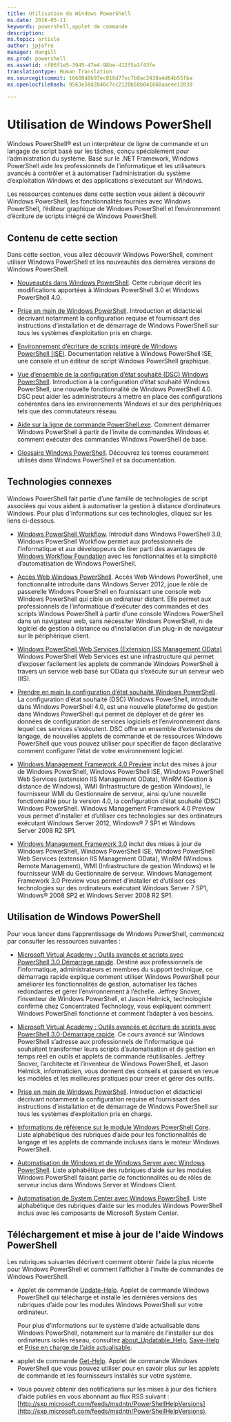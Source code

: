 ```yaml
---
title: Utilisation de Windows PowerShell
ms.date: 2016-05-11
keywords: powershell,applet de commande
description: 
ms.topic: article
author: jpjofre
manager: dongill
ms.prod: powershell
ms.assetid: cf06f1e5-3945-47e4-98be-412f5a1f43fe
translationtype: Human Translation
ms.sourcegitcommit: 16608d8b97ec816d77ec7b8ac2438a4d64b55fba
ms.openlocfilehash: 9563e58d2840c7cc2120b58b041660aaeee12830

---
```


# Utilisation de Windows PowerShell
Windows PowerShell® est un interpréteur de ligne de commande et un langage de script basé sur les tâches, conçu spécialement pour l’administration du système. Basé sur le .NET Framework, Windows PowerShell aide les professionnels de l’informatique et les utilisateurs avancés à contrôler et à automatiser l’administration du système d’exploitation Windows et des applications s’exécutant sur Windows.

Les ressources contenues dans cette section vous aident à découvrir Windows PowerShell, les fonctionnalités fournies avec Windows PowerShell, l’éditeur graphique de Windows PowerShell et l’environnement d’écriture de scripts intégré de Windows PowerShell.

## Contenu de cette section
Dans cette section, vous allez découvrir Windows PowerShell, comment utiliser Windows PowerShell et les nouveautés des dernières versions de Windows PowerShell.

-   [Nouveautés dans Windows PowerShell](../../whats-new/What-s-New-in-Windows-PowerShell-50.md). Cette rubrique décrit les modifications apportées à Windows PowerShell 3.0 et Windows PowerShell 4.0.

-   [Prise en main de Windows PowerShell](../Getting-Started-with-Windows-PowerShell.md). Introduction et didacticiel décrivant notamment la configuration requise et fournissant des instructions d’installation et de démarrage de Windows PowerShell sur tous les systèmes d’exploitation pris en charge.

-   [Environnement d’écriture de scripts intégré de Windows PowerShell &#40;ISE&#41;](Windows-PowerShell-Integrated-Scripting-Environment--ISE-.md). Documentation relative à Windows PowerShell ISE, une console et un éditeur de script Windows PowerShell graphique.

-   [Vue d’ensemble de la configuration d’état souhaité (DSC) Windows PowerShell](https://technet.microsoft.com/en-us/library/04c9e716-822c-40f0-8fdf-f2dda8abd888). Introduction à la configuration d’état souhaité Windows PowerShell, une nouvelle fonctionnalité de Windows PowerShell 4.0. DSC peut aider les administrateurs à mettre en place des configurations cohérentes dans les environnements Windows et sur des périphériques tels que des commutateurs réseau.

-   [Aide sur la ligne de commande PowerShell.exe](../../core-powershell/console/PowerShell.exe-Command-Line-Help.md). Comment démarrer Windows PowerShell à partir de l’invite de commandes Windows et comment exécuter des commandes Windows PowerShell de base.

-   [Glossaire Windows PowerShell](../../Windows-PowerShell-Glossary.md). Découvrez les termes couramment utilisés dans Windows PowerShell et sa documentation.

## Technologies connexes
Windows PowerShell fait partie d’une famille de technologies de script associées qui vous aident à automatiser la gestion à distance d’ordinateurs Windows. Pour plus d'informations sur ces technologies, cliquez sur les liens ci-dessous.

-   [Windows PowerShell Workflow](http://technet.microsoft.com/library/jj134242.aspx). Introduit dans Windows PowerShell 3.0, Windows PowerShell Workflow permet aux professionnels de l’informatique et aux développeurs de tirer parti des avantages de [Windows Workflow Foundation](http://msdn.microsoft.com/library/ee342461.aspx) avec les fonctionnalités et la simplicité d’automatisation de Windows PowerShell.

-   [Accès Web Windows PowerShell](http://technet.microsoft.com/library/hh831611.aspx). Accès Web Windows PowerShell, une fonctionnalité introduite dans Windows Server 2012, joue le rôle de passerelle Windows PowerShell en fournissant une console web Windows PowerShell qui cible un ordinateur distant. Elle permet aux professionnels de l’informatique d’exécuter des commandes et des scripts Windows PowerShell à partir d’une console Windows PowerShell dans un navigateur web, sans nécessiter Windows PowerShell, ni de logiciel de gestion à distance ou d’installation d’un plug-in de navigateur sur le périphérique client.

-   [Windows PowerShell Web Services (Extension ISS Management OData)](http://msdn.microsoft.com/library/windows/desktop/hh880865.aspx) Windows PowerShell Web Services est une infrastructure qui permet d’exposer facilement les applets de commande Windows PowerShell à travers un service web basé sur OData qui s’exécute sur un serveur web (IIS).

-   [Prendre en main la configuration d’état souhaité Windows PowerShell](https://technet.microsoft.com/en-us/library/c134aa32-b085-4656-9a89-955d8ff768d0). La configuration d’état souhaité (DSC) Windows PowerShell, introduite dans Windows PowerShell 4.0, est une nouvelle plateforme de gestion dans Windows PowerShell qui permet de déployer et de gérer les données de configuration de services logiciels et l’environnement dans lequel ces services s’exécutent. DSC offre un ensemble d’extensions de langage, de nouvelles applets de commande et de ressources Windows PowerShell que vous pouvez utiliser pour spécifier de façon déclarative comment configurer l’état de votre environnement logiciel.

-   [Windows Management Framework 4.0 Preview](http://go.microsoft.com/fwlink/?LinkID=293881) inclut des mises à jour de Windows PowerShell, Windows PowerShell ISE, Windows PowerShell Web Services (extension IIS Management OData), WinRM (Gestion à distance de Windows), WMI (Infrastructure de gestion Windows), le fournisseur WMI du Gestionnaire de serveur, ainsi qu’une nouvelle fonctionnalité pour la version 4.0, la configuration d’état souhaité (DSC) Windows PowerShell. Windows Management Framework 4.0 Preview vous permet d’installer et d’utiliser ces technologies sur des ordinateurs exécutant Windows Server 2012, Windows® 7 SP1 et Windows Server 2008 R2 SP1.

-   [Windows Management Framework 3.0](http://www.microsoft.com/download/details.aspx?id=34595) inclut des mises à jour de Windows PowerShell, Windows PowerShell ISE, Windows PowerShell Web Services (extension IIS Management OData), WinRM (Windows Remote Management), WMI (Infrastructure de gestion Windows) et le fournisseur WMI du Gestionnaire de serveur. Windows Management Framework 3.0 Preview vous permet d’installer et d’utiliser ces technologies sur des ordinateurs exécutant Windows Server 7 SP1, Windows® 2008 SP2 et Windows Server 2008 R2 SP1.

## Utilisation de Windows PowerShell
Pour vous lancer dans l’apprentissage de Windows PowerShell, commencez par consulter les ressources suivantes :

-   [Microsoft Virtual Academy : Outils avancés et scripts avec PowerShell 3.0 Démarrage rapide](https://mva.microsoft.com/en-us/training-courses/getting-started-with-powershell-3-0-jump-start-8276). Destiné aux professionnels de l’informatique, administrateurs et membres du support technique, ce démarrage rapide explique comment utiliser Windows PowerShell pour améliorer les fonctionnalités de gestion, automatiser les tâches redondantes et gérer l’environnement à l’échelle. Jeffrey Snover, l’inventeur de Windows PowerShell, et Jason Helmick, technologiste confirmé chez Concentrated Technology, vous expliquent comment Windows PowerShell fonctionne et comment l’adapter à vos besoins.

-   [Microsoft Virtual Academy : Outils avancés et écriture de scripts avec PowerShell 3.0-Démarrage rapide](https://mva.microsoft.com/en-US/training-courses/advanced-tools-scripting-with-powershell-30-jump-start-8277). Ce cours avancé sur Windows PowerShell s’adresse aux professionnels de l’informatique qui souhaitent transformer leurs scripts d’automatisation et de gestion en temps réel en outils et applets de commande réutilisables. Jeffrey Snover, l’architecte et l’inventeur de Windows PowerShell, et Jason Helmick, informaticien, vous donnent des conseils et passent en revue les modèles et les meilleures pratiques pour créer et gérer des outils.

-   [Prise en main de Windows PowerShell](../Getting-Started-with-Windows-PowerShell.md). Introduction et didacticiel décrivant notamment la configuration requise et fournissant des instructions d’installation et de démarrage de Windows PowerShell sur tous les systèmes d’exploitation pris en charge.

-   [Informations de référence sur le module Windows PowerShell Core](http://technet.microsoft.com/library/hh847741(v=wps.630).aspx). Liste alphabétique des rubriques d’aide pour les fonctionnalités de langage et les applets de commande incluses dans le moteur Windows PowerShell.

-   [Automatisation de Windows et de Windows Server avec Windows PowerShell](http://technet.microsoft.com/library/dn249523.aspx). Liste alphabétique des rubriques d’aide sur les modules Windows PowerShell faisant partie de fonctionnalités ou de rôles de serveur inclus dans Windows Server et Windows Client.

-   [Automatisation de System Center avec Windows PowerShell](https://technet.microsoft.com/en-us/library/mt156962.aspx). Liste alphabétique des rubriques d’aide sur les modules Windows PowerShell inclus avec les composants de Microsoft System Center.

## Téléchargement et mise à jour de l'aide Windows PowerShell
Les rubriques suivantes décrivent comment obtenir l’aide la plus récente pour Windows PowerShell et comment l’afficher à l’invite de commandes de Windows PowerShell.

-   Applet de commande [Update-Help](http://technet.microsoft.com/library/hh849720.aspx). Applet de commande Windows PowerShell qui télécharge et installe les dernières versions des rubriques d’aide pour les modules Windows PowerShell sur votre ordinateur.

    Pour plus d’informations sur le système d’aide actualisable dans Windows PowerShell, notamment sur la manière de l’installer sur des ordinateurs isolés réseau, consultez [about_Updatable_Help](http://technet.microsoft.com/library/hh847735.aspx), [Save-Help](http://technet.microsoft.com/library/hh849724.aspx) et [Prise en charge de l’aide actualisable](http://msdn.microsoft.com/library/hh852754.aspx).

-   applet de commande [Get-Help](http://technet.microsoft.com/library/hh849696(v=wps.630).aspx). Applet de commande Windows PowerShell que vous pouvez utiliser pour en savoir plus sur les applets de commande et les fournisseurs installés sur votre système.

-   Vous pouvez obtenir des notifications sur les mises à jour des fichiers d’aide publiés en vous abonnant au flux RSS suivant : [http://sxp.microsoft.com/feeds/msdntn/PowerShellHelpVersions](http://sxp.microsoft.com/feeds/msdntn/PowerShellHelpVersions).




<!--HONumber=Oct16_HO1-->


